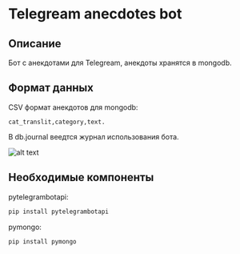# Telegream anecdotes bot
## Описание
Бот с анекдотами для Telegream, анекдоты хранятся в mongodb.

## Формат данных
CSV формат анекдотов для mongodb: 
```
cat_translit,category,text.
```
В db.journal веедтся журнал использования бота.

![alt text](https://raw.githubusercontent.com/bashkirtsevich/pyAnecdotesTelegramBot/master/bot_view.png "bot example")

## Необходимые компоненты
pytelegrambotapi:
```bash
pip install pytelegrambotapi
```
pymongo:
```bash
pip install pymongo
```
